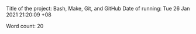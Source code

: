Title of the project: Bash, Make, Git, and GitHub
Date of running: Tue 26 Jan 2021 21:20:09 +08

Word count: 20
